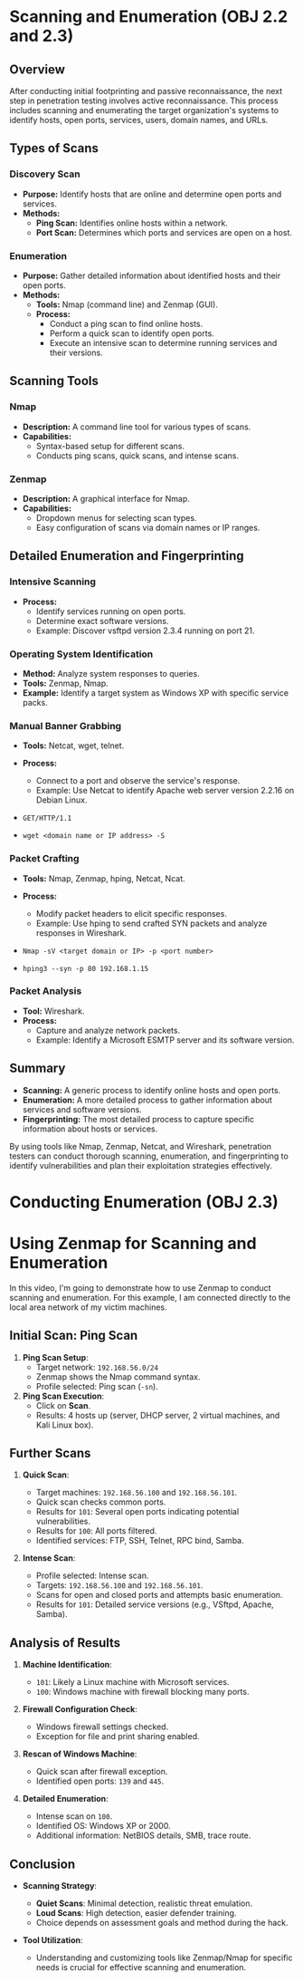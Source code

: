 # Scanning and Enumeration (OBJ 2.2 and 2.3)

## Overview

After conducting initial footprinting and passive reconnaissance, the next step in penetration testing involves active reconnaissance. This process includes scanning and enumerating the target organization's systems to identify hosts, open ports, services, users, domain names, and URLs.

## Types of Scans

### Discovery Scan
- **Purpose:** Identify hosts that are online and determine open ports and services.
- **Methods:** 
  - **Ping Scan:** Identifies online hosts within a network.
  - **Port Scan:** Determines which ports and services are open on a host.

### Enumeration
- **Purpose:** Gather detailed information about identified hosts and their open ports.
- **Methods:** 
  - **Tools:** Nmap (command line) and Zenmap (GUI).
  - **Process:** 
    - Conduct a ping scan to find online hosts.
    - Perform a quick scan to identify open ports.
    - Execute an intensive scan to determine running services and their versions.

## Scanning Tools

### Nmap
- **Description:** A command line tool for various types of scans.
- **Capabilities:** 
  - Syntax-based setup for different scans.
  - Conducts ping scans, quick scans, and intense scans.

### Zenmap
- **Description:** A graphical interface for Nmap.
- **Capabilities:** 
  - Dropdown menus for selecting scan types.
  - Easy configuration of scans via domain names or IP ranges.

## Detailed Enumeration and Fingerprinting

### Intensive Scanning
- **Process:** 
  - Identify services running on open ports.
  - Determine exact software versions.
  - Example: Discover vsftpd version 2.3.4 running on port 21.

### Operating System Identification
- **Method:** Analyze system responses to queries.
- **Tools:** Zenmap, Nmap.
- **Example:** Identify a target system as Windows XP with specific service packs.

### Manual Banner Grabbing
- **Tools:** Netcat, wget, telnet.
- **Process:** 
  - Connect to a port and observe the service's response.
  - Example: Use Netcat to identify Apache web server version 2.2.16 on Debian Linux.

- `GET/HTTP/1.1`
- `wget <domain name or IP address> -S` 

### Packet Crafting
- **Tools:** Nmap, Zenmap, hping, Netcat, Ncat.
- **Process:** 
  - Modify packet headers to elicit specific responses.
  - Example: Use hping to send crafted SYN packets and analyze responses in Wireshark.

- `Nmap -sV <target domain or IP> -p <port number>`
- `hping3 --syn -p 80 192.168.1.15`

### Packet Analysis
- **Tool:** Wireshark.
- **Process:** 
  - Capture and analyze network packets.
  - Example: Identify a Microsoft ESMTP server and its software version.

## Summary

- **Scanning:** A generic process to identify online hosts and open ports.
- **Enumeration:** A more detailed process to gather information about services and software versions.
- **Fingerprinting:** The most detailed process to capture specific information about hosts or services.

By using tools like Nmap, Zenmap, Netcat, and Wireshark, penetration testers can conduct thorough scanning, enumeration, and fingerprinting to identify vulnerabilities and plan their exploitation strategies effectively.

#

# Conducting Enumeration (OBJ 2.3)

# Using Zenmap for Scanning and Enumeration

In this video, I'm going to demonstrate how to use Zenmap to conduct scanning and enumeration. For this example, I am connected directly to the local area network of my victim machines.

## Initial Scan: Ping Scan
1. **Ping Scan Setup**: 
   - Target network: `192.168.56.0/24`
   - Zenmap shows the Nmap command syntax.
   - Profile selected: Ping scan (`-sn`).
2. **Ping Scan Execution**:
   - Click on **Scan**.
   - Results: 4 hosts up (server, DHCP server, 2 virtual machines, and Kali Linux box).

## Further Scans
1. **Quick Scan**:
   - Target machines: `192.168.56.100` and `192.168.56.101`.
   - Quick scan checks common ports.
   - Results for `101`: Several open ports indicating potential vulnerabilities.
   - Results for `100`: All ports filtered.
   - Identified services: FTP, SSH, Telnet, RPC bind, Samba.

2. **Intense Scan**:
   - Profile selected: Intense scan.
   - Targets: `192.168.56.100` and `192.168.56.101`.
   - Scans for open and closed ports and attempts basic enumeration.
   - Results for `101`: Detailed service versions (e.g., VSftpd, Apache, Samba).

## Analysis of Results
1. **Machine Identification**:
   - `101`: Likely a Linux machine with Microsoft services.
   - `100`: Windows machine with firewall blocking many ports.
   
2. **Firewall Configuration Check**:
   - Windows firewall settings checked.
   - Exception for file and print sharing enabled.

3. **Rescan of Windows Machine**:
   - Quick scan after firewall exception.
   - Identified open ports: `139` and `445`.

4. **Detailed Enumeration**:
   - Intense scan on `100`.
   - Identified OS: Windows XP or 2000.
   - Additional information: NetBIOS details, SMB, trace route.

## Conclusion
- **Scanning Strategy**:
  - **Quiet Scans**: Minimal detection, realistic threat emulation.
  - **Loud Scans**: High detection, easier defender training.
  - Choice depends on assessment goals and method during the hack.

- **Tool Utilization**:
  - Understanding and customizing tools like Zenmap/Nmap for specific needs is crucial for effective scanning and enumeration.
